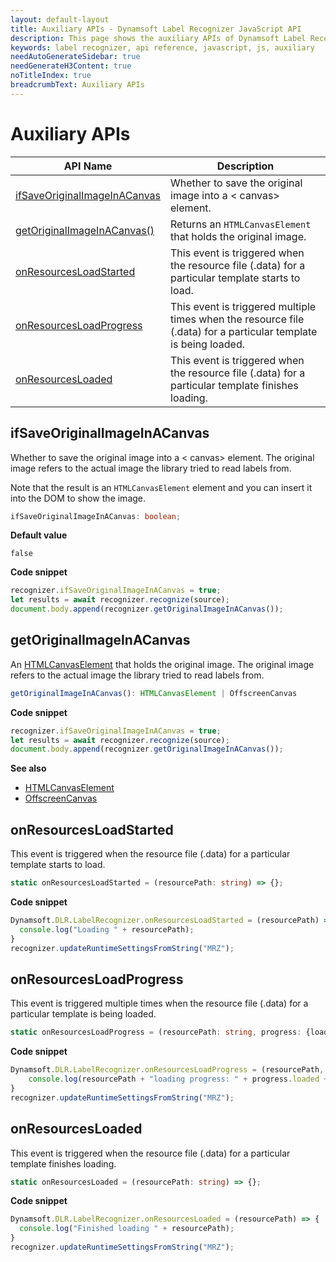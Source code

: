 ```yaml
---
layout: default-layout
title: Auxiliary APIs - Dynamsoft Label Recognizer JavaScript API
description: This page shows the auxiliary APIs of Dynamsoft Label Recognizer JavaScript SDK.
keywords: label recognizer, api reference, javascript, js, auxiliary
needAutoGenerateSidebar: true
needGenerateH3Content: true
noTitleIndex: true
breadcrumbText: Auxiliary APIs
---
```


# Auxiliary APIs

| API Name | Description |
|---|---|
| [ifSaveOriginalImageInACanvas](#ifsaveoriginalimageinacanvas) | Whether to save the original image into a &lt; canvas&gt; element. |
| [getOriginalImageInACanvas()](#getoriginalimageinacanvas) | Returns an `HTMLCanvasElement` that holds the original image. |
| [onResourcesLoadStarted](#onresourcesloadstarted) | This event is triggered when the resource file (.data) for a particular template starts to load. |
| [onResourcesLoadProgress](#onresourcesloadprogress) | This event is triggered multiple times when the resource file (.data) for a particular template is being loaded. |
| [onResourcesLoaded](#onresourcesloaded) | This event is triggered when the resource file (.data) for a particular template finishes loading. |

## ifSaveOriginalImageInACanvas

Whether to save the original image into a &lt; canvas&gt; element. The original image refers to the actual image the library tried to read labels from.

Note that the result is an `HTMLCanvasElement` element and you can insert it into the DOM to show the image.

```typescript
ifSaveOriginalImageInACanvas: boolean;
```

**Default value**

 `false`

**Code snippet**

```js
recognizer.ifSaveOriginalImageInACanvas = true;
let results = await recognizer.recognize(source);
document.body.append(recognizer.getOriginalImageInACanvas());
```

## getOriginalImageInACanvas

An [HTMLCanvasElement](https://developer.mozilla.org/en-US/docs/Web/API/Canvas) that holds the original image. The original image refers to the actual image the library tried to read labels from.

```typescript
getOriginalImageInACanvas(): HTMLCanvasElement | OffscreenCanvas
```

**Code snippet**

```js
recognizer.ifSaveOriginalImageInACanvas = true;
let results = await recognizer.recognize(source);
document.body.append(recognizer.getOriginalImageInACanvas());
```

**See also**

* [HTMLCanvasElement](https://developer.mozilla.org/en-US/docs/Web/API/HTMLCanvasElement)
* [OffscreenCanvas](https://developer.mozilla.org/en-US/docs/Web/API/OffscreenCanvas)

## onResourcesLoadStarted

This event is triggered when the resource file (.data) for a particular template starts to load.

```typescript
static onResourcesLoadStarted = (resourcePath: string) => {};
```

**Code snippet**

```js
Dynamsoft.DLR.LabelRecognizer.onResourcesLoadStarted = (resourcePath) => {
  console.log("Loading " + resourcePath);
}
recognizer.updateRuntimeSettingsFromString("MRZ");
```

## onResourcesLoadProgress

This event is triggered multiple times when the resource file (.data) for a particular template is being loaded.

```typescript
static onResourcesLoadProgress = (resourcePath: string, progress: {loaded: number, total: number}) => {};
```

**Code snippet**

```js
Dynamsoft.DLR.LabelRecognizer.onResourcesLoadProgress = (resourcePath, progress) => {
    console.log(resourcePath + "loading progress: " + progress.loaded + "/" + progress.total);
}
recognizer.updateRuntimeSettingsFromString("MRZ");
```

## onResourcesLoaded

This event is triggered when the resource file (.data) for a particular template finishes loading.

```typescript
static onResourcesLoaded = (resourcePath: string) => {};
```

**Code snippet**

```js
Dynamsoft.DLR.LabelRecognizer.onResourcesLoaded = (resourcePath) => {
  console.log("Finished loading " + resourcePath);
}
recognizer.updateRuntimeSettingsFromString("MRZ");
```
